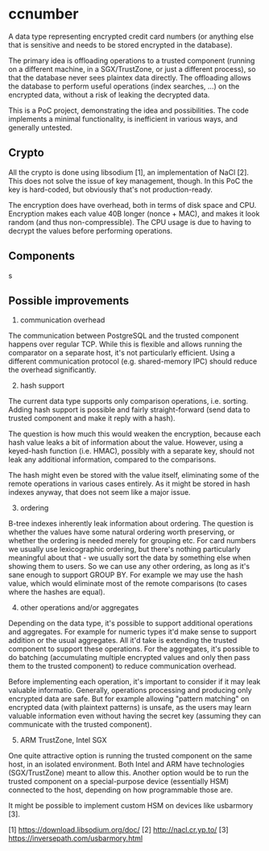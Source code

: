 ccnumber
========

A data type representing encrypted credit card numbers (or anything else
that is sensitive and needs to be stored encrypted in the database).

The primary idea is offloading operations to a trusted component (running
on a different machine, in a SGX/TrustZone, or just a different process),
so that the database never sees plaintex data directly.  The offloading
allows the database to perform useful operations (index searches, ...) on
the encrypted data, without a risk of leaking the decrypted data.

This is a PoC project, demonstrating the idea and possibilities. The code
implements a minimal functionality, is inefficient in various ways, and
generally untested.


Crypto
------

All the crypto is done using libsodium [1], an implementation of NaCl [2].
This does not solve the issue of key management, though.  In this PoC the
key is hard-coded, but obviously that's not production-ready.

The encryption does have overhead, both in terms of disk space and CPU.
Encryption makes each value 40B longer (nonce + MAC), and makes it look
random (and thus non-compressible). The CPU usage is due to having to
decrypt the values before performing operations.


Components
----------

s


Possible improvements
---------------------


1) communication overhead

The communication between PostgreSQL and the trusted component happens
over regular TCP. While this is flexible and allows running the comparator
on a separate host, it's not particularly efficient.  Using a different
communication protocol (e.g. shared-memory IPC) should reduce the overhead
significantly.


2) hash support

The current data type supports only comparison operations, i.e. sorting.
Adding hash support is possible and fairly straight-forward (send data
to trusted component and make it reply with a hash).

The question is how much this would weaken the encryption, because each
hash value leaks a bit of information about the value.  However, using
a keyed-hash function (i.e. HMAC), possibly with a separate key, should
not leak any additional information, compared to the comparisons.

The hash might even be stored with the value itself, eliminating some of
the remote operations in various cases entirely.  As it might be stored
in hash indexes anyway, that does not seem like a major issue.


3) ordering

B-tree indexes inherently leak information about ordering.  The question
is whether the values have some natural ordering worth preserving, or
whether the ordering is needed merely for grouping etc.  For card numbers
we usually use lexicographic ordering, but there's nothing particularly
meaningful about that - we usually sort the data by something else when
showing them to users.  So we can use any other ordering, as long as it's
sane enough to support GROUP BY.  For example we may use the hash value,
which would eliminate most of the remote comparisons (to cases where the
hashes are equal).


4) other operations and/or aggregates

Depending on the data type, it's possible to support additional operations
and aggregates. For example for numeric types it'd make sense to support
addition or the usual aggregates.  All it'd take is extending the trusted
component to support these operations.  For the aggregates, it's possible
to do batching (accumulating multiple encrypted values and only then pass
them to the trusted component) to reduce communication overhead.

Before implementing each operation, it's important to consider if it may
leak valuable informatio.  Generally, operations processing and producing
only encrypted data are safe.  But for example allowing "pattern matching"
on encrypted data (with plaintext patterns) is unsafe, as the users may
learn valuable information even without having the secret key (assuming
they can communicate with the trusted component).


5) ARM TrustZone, Intel SGX

One quite attractive option is running the trusted component on the same
host, in an isolated environment.  Both Intel and ARM have technologies
(SGX/TrustZone) meant to allow this.  Another option would be to run the
trusted component on a special-purpose device (essentially HSM) connected
to the host, depending on how programmable those are.

It might be possible to implement custom HSM on devices like usbarmory [3].


[1] https://download.libsodium.org/doc/
[2] http://nacl.cr.yp.to/
[3] https://inversepath.com/usbarmory.html
